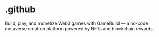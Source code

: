 # .github
Build, play, and monetize Web3 games with GameBuild — a no-code metaverse creation platform powered by NFTs and blockchain rewards.
